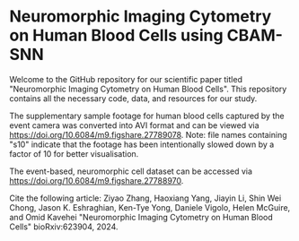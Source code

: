 # Neuromorphic Imaging Cytometry on Human Blood Cells using CBAM-SNN
Welcome to the GitHub repository for our scientific paper titled "Neuromorphic Imaging Cytometry on Human Blood Cells". This repository contains all the necessary code, data, and resources for our study.

The supplementary sample footage for human blood cells captured by the event camera was converted into AVI format and can be viewed via https://doi.org/10.6084/m9.figshare.27789078. Note: file names containing "s10" indicate that the footage has been intentionally slowed down by a factor of 10 for better visualisation.

The event-based, neuromorphic cell dataset can be accessed via https://doi.org/10.6084/m9.figshare.27788970.

Cite the following article: Ziyao Zhang, Haoxiang Yang, Jiayin Li, Shin Wei Chong, Jason K. Eshraghian, Ken-Tye Yong, Daniele Vigolo, Helen McGuire, and Omid Kavehei "Neuromorphic Imaging Cytometry on Human Blood Cells" bioRxiv:623904, 2024.
